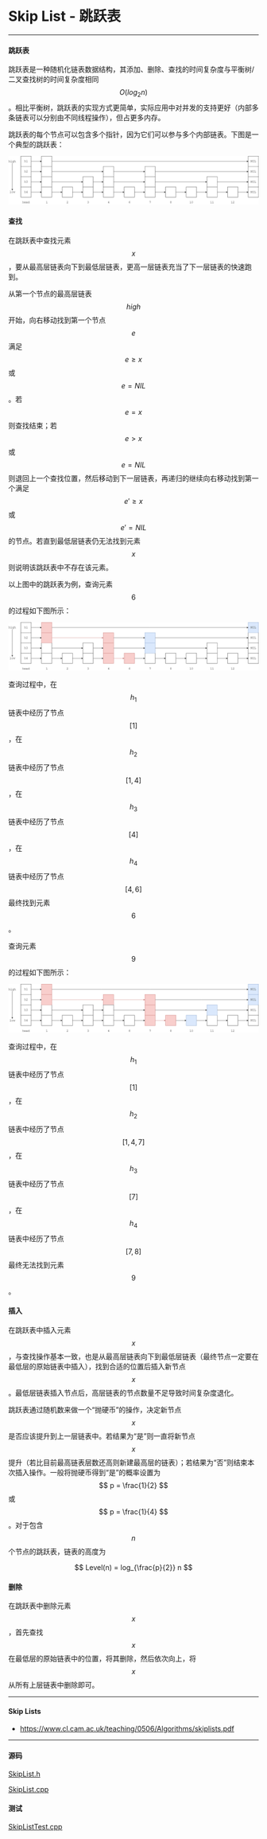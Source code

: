 <script type="text/javascript" src="https://cdnjs.cloudflare.com/ajax/libs/mathjax/2.7.1/MathJax.js?config=TeX-AMS-MML_HTMLorMML"></script>

# Skip List - 跳跃表

--------

#### 跳跃表

跳跃表是一种随机化链表数据结构，其添加、删除、查找的时间复杂度与平衡树/二叉查找树的时间复杂度相同$$ O(log_2 n) $$。相比平衡树，跳跃表的实现方式更简单，实际应用中对并发的支持更好（内部多条链表可以分别由不同线程操作），但占更多内存。

跳跃表的每个节点可以包含多个指针，因为它们可以参与多个内部链表。下图是一个典型的跳跃表：

![SkipList1.png](../res/SkipList1.png)

#### 查找

在跳跃表中查找元素$$ x $$，要从最高层链表向下到最低层链表，更高一层链表充当了下一层链表的快速跑到。

从第一个节点的最高层链表$$ high $$开始，向右移动找到第一个节点$$ e $$满足$$ e \geq x $$或$$ e = NIL $$。若$$ e = x $$则查找结束；若$$ e \gt x $$或$$ e = NIL $$则退回上一个查找位置，然后移动到下一层链表，再递归的继续向右移动找到第一个满足$$ e' \geq x $$或$$ e' = NIL $$的节点。若直到最低层链表仍无法找到元素$$ x $$则说明该跳跃表中不存在该元素。

以上图中的跳跃表为例，查询元素$$ 6 $$的过程如下图所示：

![SkipList2.png](../res/SkipList2.png)

查询过程中，在$$ h_{1} $$链表中经历了节点$$ [1] $$，在$$ h_{2} $$链表中经历了节点$$ [1, 4] $$，在$$ h_{3} $$链表中经历了节点$$ [4] $$，在$$ h_{4} $$链表中经历了节点$$ [4, 6] $$最终找到元素$$ 6 $$。

查询元素$$ 9 $$的过程如下图所示：

![SkipList3.png](../res/SkipList3.png)

查询过程中，在$$ h_{1} $$链表中经历了节点$$ [1] $$，在$$ h_{2} $$链表中经历了节点$$ [1, 4, 7] $$，在$$ h_{3} $$链表中经历了节点$$ [7] $$，在$$ h_{4} $$链表中经历了节点$$ [7, 8] $$最终无法找到元素$$ 9 $$。

#### 插入

在跳跃表中插入元素$$ x $$，与查找操作基本一致，也是从最高层链表向下到最低层链表（最终节点一定要在最低层的原始链表中插入），找到合适的位置后插入新节点$$ x $$。最低层链表插入节点后，高层链表的节点数量不足导致时间复杂度退化。

跳跃表通过随机数来做一个“抛硬币”的操作，决定新节点$$ x $$是否应该提升到上一层链表中。若结果为“是”则一直将新节点$$ x $$提升（若比目前最高链表层数还高则新建最高层的链表）；若结果为“否”则结束本次插入操作。一般将抛硬币得到“是”的概率设置为$$ p = \frac{1}{2} $$或$$ p = \frac{1}{4} $$。对于包含$$ n $$个节点的跳跃表，链表的高度为

$$
Level(n) = log_{\frac{p}{2}} n
$$

#### 删除

在跳跃表中删除元素$$ x $$，首先查找$$ x $$在最低层的原始链表中的位置，将其删除，然后依次向上，将$$ x $$从所有上层链表中删除即可。

--------

#### Skip Lists

* https://www.cl.cam.ac.uk/teaching/0506/Algorithms/skiplists.pdf

--------

#### 源码

[SkipList.h](https://github.com/linrongbin16/Way-to-Algorithm/blob/master/src/DataStructure/SkipList.h)

[SkipList.cpp](https://github.com/linrongbin16/Way-to-Algorithm/blob/master/src/DataStructure/SkipList.cpp)

#### 测试

[SkipListTest.cpp](https://github.com/linrongbin16/Way-to-Algorithm/blob/master/src/DataStructure/SkipListTest.cpp)

